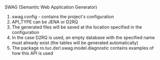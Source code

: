 SWAG (Semantic Web Application Generator)

1. swag.config - contains the project's configuration
2. API_TYPE can be JENA or D2RQ
3. The generated files will be saved at the location specified in the configuration
4. In the case D2RQ is used, an empty database with the specified name must already exist (the tables will be 
generated automatically)
5. The package ro.tuc.dsrl.swag.model.diagnostic contains examples of how this API is used
